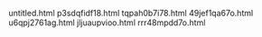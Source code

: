 untitled.html
p3sdqfidf18.html
tqpah0b7i78.html
49jef1qa67o.html
u6qpj2761ag.html
jljuaupvioo.html
rrr48mpdd7o.html